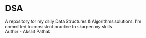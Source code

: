# DSA
A repository for my daily Data Structures &amp; Algorithms solutions. I'm committed to consistent practice to sharpen my skills.
<br>
Author - Akshit Pathak
